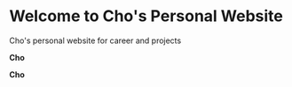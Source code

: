 # Welcome to Cho's Personal Website

Cho's personal website for career and projects

<strong>Cho</strong>

**Cho**

